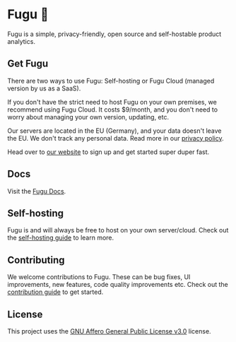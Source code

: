 # Fugu 🐡

Fugu is a simple, privacy-friendly, open source and self-hostable product analytics.


## Get Fugu
There are two ways to use Fugu: Self-hosting or Fugu Cloud (managed version by us as a SaaS). 

If you don't have the strict need to host Fugu on your own premises, we recommend using Fugu Cloud. It costs $9/month, and you don't need to worry about managing your own version, updating, etc.

Our servers are located in the EU (Germany), and your data doesn't leave the EU. We don't track any personal data. Read more in our [privacy policy](https://fugu.lol/legal/privacy).

Head over to [our website](https://fugu.lol) to sign up and get started super duper fast.


## Docs

Visit the [Fugu Docs](https://docs.fugu.lol).

## Self-hosting

Fugu is and will always be free to host on your own server/cloud. Check out the [self-hosting guide](/SELFHOSTING.md) to learn more.

## Contributing

We welcome contributions to Fugu. These can be bug fixes, UI improvements, new features, code quality improvements etc. Check out the [contribution guide](/CONTRIBUTING.md) to get started.

## License

This project uses the [GNU Affero General Public License v3.0](https://github.com/mapzy/mapzy/blob/main/LICENSE) license.
